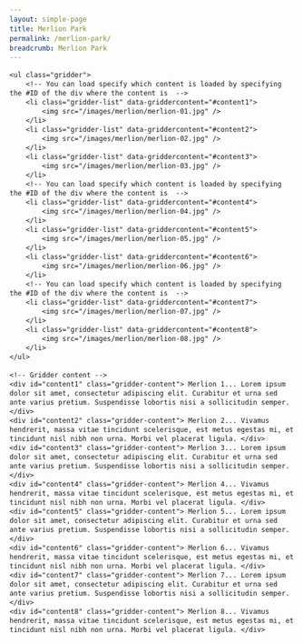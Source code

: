 ```yaml
---
layout: simple-page
title: Merlion Park
permalink: /merlion-park/
breadcrumb: Merlion Park
---
```


<link href='/misc/gridder-style.css' rel='stylesheet' type='text/css' />

 <!-- Gridder navigation -->
	<ul class="gridder">
		<!-- You can load specify which content is loaded by specifying the #ID of the div where the content is  -->
        <li class="gridder-list" data-griddercontent="#content1">
			<img src="/images/merlion/merlion-01.jpg" />
        </li>
        <li class="gridder-list" data-griddercontent="#content2">
			<img src="/images/merlion/merlion-02.jpg" />
        </li>
        <li class="gridder-list" data-griddercontent="#content3">
			<img src="/images/merlion/merlion-03.jpg" />
		</li>
		<!-- You can load specify which content is loaded by specifying the #ID of the div where the content is  -->
        <li class="gridder-list" data-griddercontent="#content4">
			<img src="/images/merlion/merlion-04.jpg" />
        </li>
        <li class="gridder-list" data-griddercontent="#content5">
			<img src="/images/merlion/merlion-05.jpg" />
        </li>
        <li class="gridder-list" data-griddercontent="#content6">
			<img src="/images/merlion/merlion-06.jpg" />
		</li>
		<!-- You can load specify which content is loaded by specifying the #ID of the div where the content is  -->
        <li class="gridder-list" data-griddercontent="#content7">
			<img src="/images/merlion/merlion-07.jpg" />
        </li>
        <li class="gridder-list" data-griddercontent="#content8">
			<img src="/images/merlion/merlion-08.jpg" />
        </li>
	</ul>
	
	<!-- Gridder content -->
    <div id="content1" class="gridder-content"> Merlion 1... Lorem ipsum dolor sit amet, consectetur adipiscing elit. Curabitur et urna sed ante varius pretium. Suspendisse lobortis nisi a sollicitudin semper. </div>
    <div id="content2" class="gridder-content"> Merlion 2... Vivamus hendrerit, massa vitae tincidunt scelerisque, est metus egestas mi, et tincidunt nisl nibh non urna. Morbi vel placerat ligula. </div>
    <div id="content3" class="gridder-content"> Merlion 3... Lorem ipsum dolor sit amet, consectetur adipiscing elit. Curabitur et urna sed ante varius pretium. Suspendisse lobortis nisi a sollicitudin semper. </div>
	<div id="content4" class="gridder-content"> Merlion 4... Vivamus hendrerit, massa vitae tincidunt scelerisque, est metus egestas mi, et tincidunt nisl nibh non urna. Morbi vel placerat ligula. </div>
    <div id="content5" class="gridder-content"> Merlion 5... Lorem ipsum dolor sit amet, consectetur adipiscing elit. Curabitur et urna sed ante varius pretium. Suspendisse lobortis nisi a sollicitudin semper. </div>
    <div id="content6" class="gridder-content"> Merlion 6... Vivamus hendrerit, massa vitae tincidunt scelerisque, est metus egestas mi, et tincidunt nisl nibh non urna. Morbi vel placerat ligula. </div>
	<div id="content7" class="gridder-content"> Merlion 7... Lorem ipsum dolor sit amet, consectetur adipiscing elit. Curabitur et urna sed ante varius pretium. Suspendisse lobortis nisi a sollicitudin semper. </div>
    <div id="content8" class="gridder-content"> Merlion 8... Vivamus hendrerit, massa vitae tincidunt scelerisque, est metus egestas mi, et tincidunt nisl nibh non urna. Morbi vel placerat ligula. </div>